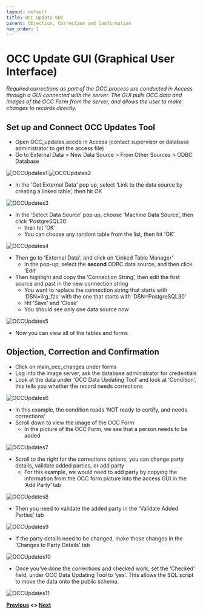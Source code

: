 ```yaml
---
layout: default
title: OCC Update GUI
parent: Objection, Correction and Confirmation
nav_order: 1
---
```


# OCC Update GUI (Graphical User Interface)
_Required corrections as part of the OCC process are conducted in Access through a GUI connected with the server. The GUI pulls OCC data and images of the OCC Form from the server, and allows the user to make changes to records directly._

## Set up and Connect OCC Updates Tool
- Open OCC_updates.accdb in Access (contact supervisor or database administrator to get the access file)
- Go to External Data > New Data Source > From Other Sources > ODBC Database

![OCCUpdates1](OCCAssets/OCCUpdates1.png)
![OCCUpdates2](OCCAssets/OCCUpdates2.png)
- In the 'Get External Data' pop up, select ‘Link to the data source by creating a linked table’, then hit OK

![OCCUpdates3](OCCAssets/OCCUpdates3.png)
- In the ‘Select Data Source’ pop up, choose ‘Machine Data Source’, then click ‘PostgreSQL30’
    - then hit 'OK'
    - You can choose any random table from the list, then hit 'OK'

![OCCUpdates4](OCCAssets/OCCUpdates4.png)
- Then go to 'External Data', and click on ‘Linked Table Manager’
    - In the pop-up, select the **second** ODBC data source, and then click ‘Edit’
- Then highlight and copy the ‘Connection String’, then edit the first source and past in the new connection string
    - You want to replace the connection string that starts with ‘DSN=ilrg_fzs’ with the one that starts with ‘DSN=PostgreSQL30’
    - Hit 'Save' and 'Close'
    - You should see only one data source now

![OCCUpdates5](OCCAssets/OCCUpdates5.png)
- Now you can view all of the tables and forms

## Objection, Correction and Confirmation 
- Click on main_occ_changes under forms
- Log into the image server, ask the database administrator for credentials
- Look at the data under 'OCC Data Updating Tool’ and look at ‘Condition’, this tells you whether the record needs corrections

![OCCUpdates6](OCCAssets/OCCUpdates6.png)
- In this example, the condition reads ‘NOT ready to certify, and needs corrections’
- Scroll down to view the image of the OCC Form
    - In the picture of the OCC Form, we see that a person needs to be added 

![OCCUpdates7](OCCAssets/OCCUpdates7.png)
- Scroll to the right for the corrections options, you can change party details, validate added parties, or add party
    - For this example, we would need to add party by copying the information from the OCC form picture into the access GUI in the ‘Add Party’ tab

![OCCUpdates8](OCCAssets/OCCUpdates8.png)
- Then you need to validate the added party in the 'Validate Added Parties' tab

![OCCUpdates9](OCCAssets/OCCUpdates9.png)
- If the party details need to be changed, make those changes in the 'Changes to Party Details' tab

![OCCUpdates10](OCCAssets/OCCUpdates10.png)
- Once you've done the corrections and checked work, set the ‘Checked’ field, under OCC Data Updating Tool to ‘yes’. This allows the SQL script to move the data onto the public schema. 

![OCCUpdates11](OCCAssets/OCCUpdates11.png)

**[Previous](OCC.html) <> [Next](Parcel_Cleanup.html)**